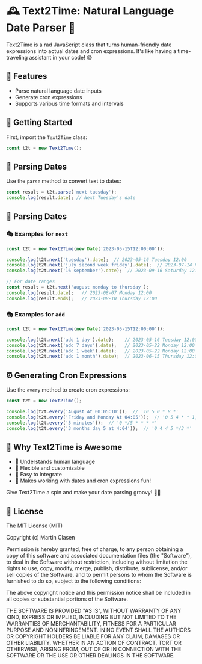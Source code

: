 # 🕰️ Text2Time: Natural Language Date Parser 🚀

Text2Time is a rad JavaScript class that turns human-friendly date expressions into actual dates and cron expressions. It's like having a time-traveling assistant in your code! 😎

## 🌟 Features

- Parse natural language date inputs
- Generate cron expressions
- Supports various time formats and intervals

## 🚀 Getting Started

First, import the `Text2Time` class:

```javascript
const t2t = new Text2Time();
```

## 🔮 Parsing Dates

Use the `parse` method to convert text to dates:

```javascript
const result = t2t.parse('next tuesday');
console.log(result.date); // Next Tuesday's date
```

## 🔮 Parsing Dates

### 🎭 Examples for `next`

```javascript
const t2t = new Text2Time(new Date('2023-05-15T12:00:00'));

console.log(t2t.next('tuesday').date);  // 2023-05-16 Tuesday 12:00
console.log(t2t.next('july second week friday').date);  // 2023-07-14 Friday 12:00
console.log(t2t.next('16 september').date);  // 2023-09-16 Saturday 12:00

// For date ranges
const result = t2t.next('august monday to thursday');
console.log(result.date);   // 2023-08-07 Monday 12:00
console.log(result.ends);   // 2023-08-10 Thursday 12:00
```

### 🎭 Examples for `add`
```javascript
const t2t = new Text2Time(new Date('2023-05-15T12:00:00'));

console.log(t2t.next('add 1 day').date);    // 2023-05-16 Tuesday 12:00
console.log(t2t.next('add 7 days').date);   // 2023-05-22 Monday 12:00
console.log(t2t.next('add 1 week').date);   // 2023-05-22 Monday 12:00
console.log(t2t.next('add 1 month').date);  // 2023-06-15 Thursday 12:00
```

## ⏰ Generating Cron Expressions

Use the `every` method to create cron expressions:

```javascript
const t2t = new Text2Time();

console.log(t2t.every('August At 00:05:10'));  // '10 5 0 * 8 *'
console.log(t2t.every('Friday and Monday At 04:05'));  // '0 5 4 * * 1,5'
console.log(t2t.every('5 minutes'));  // '0 */5 * * * *'
console.log(t2t.every('3 months day 5 at 4:04'));  // '0 4 4 5 */3 *'
```

## 🎉 Why Text2Time is Awesome

- 🧠 Understands human language
- 🔧 Flexible and customizable
- 🚀 Easy to integrate
- 🎨 Makes working with dates and cron expressions fun!

Give Text2Time a spin and make your date parsing groovy! 🕺💃

## 📄 License

The MIT License (MIT)

Copyright (c) Martin Clasen

Permission is hereby granted, free of charge, to any person obtaining a copy of this software and associated documentation files (the "Software"), to deal in the Software without restriction, including without limitation the rights to use, copy, modify, merge, publish, distribute, sublicense, and/or sell copies of the Software, and to permit persons to whom the Software is furnished to do so, subject to the following conditions:

The above copyright notice and this permission notice shall be included in all copies or substantial portions of the Software.

THE SOFTWARE IS PROVIDED "AS IS", WITHOUT WARRANTY OF ANY KIND, EXPRESS OR IMPLIED, INCLUDING BUT NOT LIMITED TO THE WARRANTIES OF MERCHANTABILITY, FITNESS FOR A PARTICULAR PURPOSE AND NONINFRINGEMENT. IN NO EVENT SHALL THE AUTHORS OR COPYRIGHT HOLDERS BE LIABLE FOR ANY CLAIM, DAMAGES OR OTHER LIABILITY, WHETHER IN AN ACTION OF CONTRACT, TORT OR OTHERWISE, ARISING FROM, OUT OF OR IN CONNECTION WITH THE SOFTWARE OR THE USE OR OTHER DEALINGS IN THE SOFTWARE.